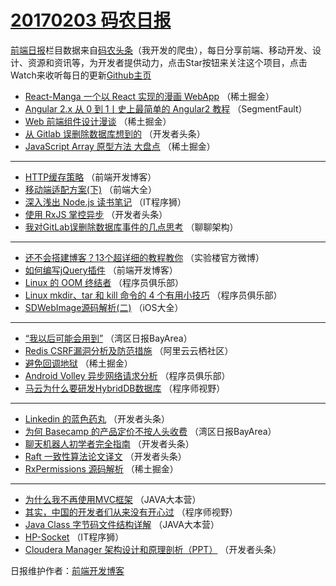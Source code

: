 # [20170203 码农日报](03.md)

[前端日报](http://caibaojian.com/c/news)栏目数据来自[码农头条](http://hao.caibaojian.com/)（我开发的爬虫），每日分享前端、移动开发、设计、资源和资讯等，为开发者提供动力，点击Star按钮来关注这个项目，点击Watch来收听每日的更新[Github主页](https://github.com/kujian/frontendDaily)
* [React-Manga 一个以 React 实现的漫画 WebApp](http://hao.caibaojian.com/24536.html) （稀土掘金）
* [Angular 2.x 从 0 到 1丨史上最简单的 Angular2 教程](http://hao.caibaojian.com/24510.html) （SegmentFault）
* [Web 前端组件设计漫谈](http://hao.caibaojian.com/24534.html) （稀土掘金）
* [从 Gitlab 误删除数据库想到的](http://hao.caibaojian.com/24506.html) （开发者头条）
* [JavaScript Array 原型方法 大盘点](http://hao.caibaojian.com/24535.html) （稀土掘金）

***
* [HTTP缓存策略](http://hao.caibaojian.com/24610.html) （前端开发博客）
* [移动端适配方案(下)](http://hao.caibaojian.com/24482.html) （前端大全）
* [深入浅出 Node.js 读书笔记](http://hao.caibaojian.com/24522.html) （IT程序狮）
* [使用 RxJS 掌控异步](http://hao.caibaojian.com/24599.html) （开发者头条）
* [我对GitLab误删除数据库事件的几点思考](http://hao.caibaojian.com/24481.html) （聊聊架构）

***
* [还不会搭建博客？13个超详细的教程教你](http://hao.caibaojian.com/24517.html) （实验楼官方微博）
* [如何编写jQuery插件](http://hao.caibaojian.com/24526.html) （前端开发博客）
* [Linux 的 OOM 终结者](http://hao.caibaojian.com/24594.html) （程序员俱乐部）
* [Linux mkdir、tar 和 kill 命令的 4 个有用小技巧](http://hao.caibaojian.com/24596.html) （程序员俱乐部）
* [SDWebImage源码解析(二)](http://hao.caibaojian.com/24466.html) （iOS大全）

***
* [&#8220;我以后可能会用到&#8221;](http://hao.caibaojian.com/24468.html) （湾区日报BayArea）
* [Redis CSRF漏洞分析及防范措施](http://hao.caibaojian.com/24483.html) （阿里云云栖社区）
* [避免回调地狱](http://hao.caibaojian.com/24612.html) （稀土掘金）
* [Android Volley 异步网络请求分析](http://hao.caibaojian.com/24493.html) （程序员俱乐部）
* [马云为什么要研发HybridDB数据库](http://hao.caibaojian.com/24604.html) （程序师视野）

***
* [Linkedin 的蓝色药丸](http://hao.caibaojian.com/24504.html) （开发者头条）
* [为何 Basecamp 的产品定价不按人头收费](http://hao.caibaojian.com/24587.html) （湾区日报BayArea）
* [聊天机器人初学者完全指南](http://hao.caibaojian.com/24598.html) （开发者头条）
* [Raft 一致性算法论文译文](http://hao.caibaojian.com/24601.html) （开发者头条）
* [RxPermissions 源码解析](http://hao.caibaojian.com/24613.html) （稀土掘金）

***
* [为什么我不再使用MVC框架](http://hao.caibaojian.com/24488.html) （JAVA大本营）
* [其实，中国的开发者们从来没有开心过](http://hao.caibaojian.com/24603.html) （程序师视野）
* [Java Class 字节码文件结构详解](http://hao.caibaojian.com/24593.html) （JAVA大本营）
* [HP-Socket](http://hao.caibaojian.com/24521.html) （IT程序狮）
* [Cloudera Manager 架构设计和原理剖析（PPT）](http://hao.caibaojian.com/24503.html) （开发者头条）

日报维护作者：[前端开发博客](http://caibaojian.com/) 